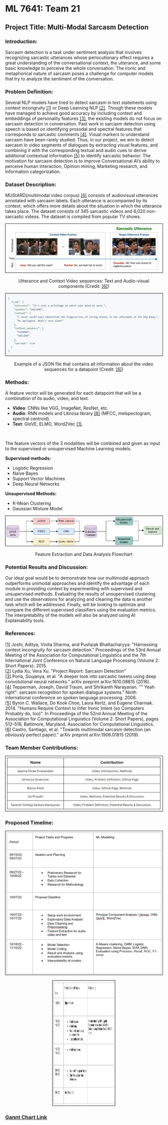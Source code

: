# ML 7641: Team 21
## Project Title: Multi-Modal Sarcasm Detection

### Introduction:
Sarcasm detection is a task under sentiment analysis that involves recognizing sarcastic utterances whose perlocutionary effect requires a great understanding of the conversational context, the utterance, and some basic knowledge to perceive the whole conversation. The ironic and metaphorical nature of sarcasm poses a challenge for computer models that try to analyze the sentiment of the conversation.

### Problem Definition:
Several NLP models have tried to detect sarcasm in text statements using context incongruity <a href="https://aclanthology.org/P15-2124.pdf">[1]</a> or Deep Learning NLP <a href="https://web.stanford.edu/class/archive/cs/cs224n/cs224n.1194/reports/custom/15791781.pdf">[2]</a>. Though these models have managed to achieve good accuracy by including context and embeddings of personality features <a href="https://arxiv.org/pdf/1610.08815.pdf">[3]</a>, the existing models do not focus on sarcasm detection in conversation. Past work in sarcasm detection using speech is based on identifying prosodal and spectral features that corresponds to sarcastic comments <a href="http://www1.cs.columbia.edu/~julia/papers/teppermanetal06.pdf">[4]</a>. Visual markers to understand sarcasm have been rarely studied. Thus, in our project, we aim to detect sarcasm in video segments of dialogues by extracting visual features, and combining it with the corresponding textual and audio cues to derive additional contextual information <a href="https://aclanthology.org/P14-2084">[5]</a> to identify sarcastic behavior. The motivation for sarcasm detection is to improve Conversational AI’s ability to perceive human interaction, Opinion mining, Marketing research, and Information categorization. 

### Dataset Description:
MUStARD(multimodal video corpus) <a href="https://arxiv.org/pdf/1906.01815.pdf">[6]</a> consists of audiovisual utterances annotated with sarcasm labels. Each utterance is accompanied by its context, which offers more details about the situation in which the utterance takes place. The dataset consists of 345 sarcastic videos and 6,020 non-sarcastic videos. The dataset is compiled from popular TV shows.

<!---
**Features of a Datapoint:**: 
- Video Sequence for Utterance
- Video Sequence for Context
- Transcripts of the Videos
- Speaker Name and Context character names
- Label (Sarcastic or not)


![sample_datapoint.jpg](./Images/sample_datapoint.PNG) 
|:--:| 
| **Utterance and Context Video sequences: Text and Audio-visual components (Credit: <a href="https://arxiv.org/pdf/1906.01815.pdf">[6]</a>)** |

![sample_json.jpg](./Images/sample_json.PNG) 
|:--:| 
| **Example of a JSON file that contains all information about the video sequences for a datapoint (Credit: <a href="https://arxiv.org/pdf/1906.01815.pdf">[6]</a>)** |
--->


<p align="center">
<img src="./Images/sample_datapoint.PNG" style="border: 1px solid black" >
<figcaption align="middle">Utterance and Context Video sequences: Text and Audio-visual components (Credit: <a href="https://arxiv.org/pdf/1906.01815.pdf">[6]</a>)</figcaption>
</p>


<p align="center">
<img src="./Images/sample_json.PNG" style="border: 1px solid black" >
<figcaption align="middle">Example of a JSON file that contains all information about the video sequences for a datapoint (Credit: <a href="https://arxiv.org/pdf/1906.01815.pdf">[6]</a>)</figcaption>
</p>


### Methods:
A feature vector will be generated for each datapoint that will be a combination of its audio, video, and text.
- **Video**: CNNs like VGG, ImageNet, ResNet, etc. 
- **Audio**:  RNN models and Librosa library <a href="https://arxiv.org/pdf/1906.01815.pdf">[6]</a> (MFCC, melspectogram, spectral centroid). 
- **Text**: GloVE, ELMO, Word2Vec <a href="https://web.stanford.edu/class/archive/cs/cs224n/cs224n.1194/reports/custom/15791781.pdf">[1]</a>. 
<br>


The feature vectors of the 3 modalities will be combined and given as input to the supervised or unsupervised Machine Learning models. 

**Supervised methods:**
* Logistic Regression
* Naive Bayes
* Support Vector Machines
* Deep Neural Networks

**Unsupervised Methods:**
* K-Mean Clustering
* Gaussian Mixture Model

<!---
![data_flowchart.jpg](./Images/data_flowchart.png) 
|:--:| 
| **Feature Extraction and Data Analysis Flowchart** |
--->

<p align="center">
<img src="./Images/data_flowchart.jpg" style="border: 1px solid black" >
<figcaption align="middle">Feature Extraction and Data Analysis Flowchart</figcaption>
</p>


### Potential Results and Discussion:
Our ideal goal would be to demonstrate how our multimodal approach outperforms unimodal approaches and identify the advantage of each module in providing context by experimenting with supervised and unsupervised methods. Evaluating the results of unsupervised clustering and use the observations for analyzing and cleaning the data is another task which will be addressed. Finally, will be looking to optimize and compare the different supervised classifiers using the evaluation metrics. The interpretability of the models will also be analyzed using AI Explainability tools.

### References:
<a href="https://aclanthology.org/P15-2124.pdf">[1]</a> Joshi, Aditya, Vinita Sharma, and Pushpak Bhattacharyya. "Harnessing context incongruity for sarcasm detection." Proceedings of the 53rd Annual Meeting of the Association for Computational Linguistics and the 7th International Joint Conference on Natural Language Processing (Volume 2: Short Papers). 2015. <br>
<a href="https://web.stanford.edu/class/archive/cs/cs224n/cs224n.1194/reports/custom/15791781.pdf">[2]</a> Lydia Xu, Vera Xu. "Project Report: Sarcasm Detection" <br>
<a href="https://arxiv.org/pdf/1610.08815.pdf">[3]</a> Poria, Soujanya, et al. "A deeper look into sarcastic tweets using deep convolutional neural networks." arXiv preprint arXiv:1610.08815 (2016). <br>
<a href="http://www1.cs.columbia.edu/~julia/papers/teppermanetal06.pdf">[4]</a> Tepperman, Joseph, David Traum, and Shrikanth Narayanan. "" Yeah right": sarcasm recognition for spoken dialogue systems." Ninth international conference on spoken language processing. 2006.<br>
<a href="https://aclanthology.org/P14-2084">[5]</a> Byron C. Wallace, Do Kook Choe, Laura Kertz, and Eugene Charniak. 2014. "Humans Require Context to Infer Ironic Intent (so Computers Probably do, too)". In Proceedings of the 52nd Annual Meeting of the Association for Computational Linguistics (Volume 2: Short Papers), pages 512–516, Baltimore, Maryland. Association for Computational Linguistics.<br>
<a href="https://arxiv.org/pdf/1906.01815.pdf">[6]</a> Castro, Santiago, et al. "Towards multimodal sarcasm detection (an _obviously_ perfect paper)." arXiv preprint arXiv:1906.01815 (2019).

### Team Member Contributions:
<p align="center">
<img src="./Images/proposal_contribution.JPG" style="border: 1px solid black">
</p>

### Proposed Timeline:
<p align="center">
<img src="./Images/timeline.jpg" style="border: 1px solid black">
</p>

<p align="center">
<img src="./Images/timeline2.jpg" width="200" height="400" style="border: 1px solid black">
</p>

### <a href="https://docs.google.com/spreadsheets/d/1IJ70LMrsxGJPikwkiIJkm8zs2LFqJ11leJsC7XJy1xw/edit?usp=sharing">Gannt Chart Link</a>
